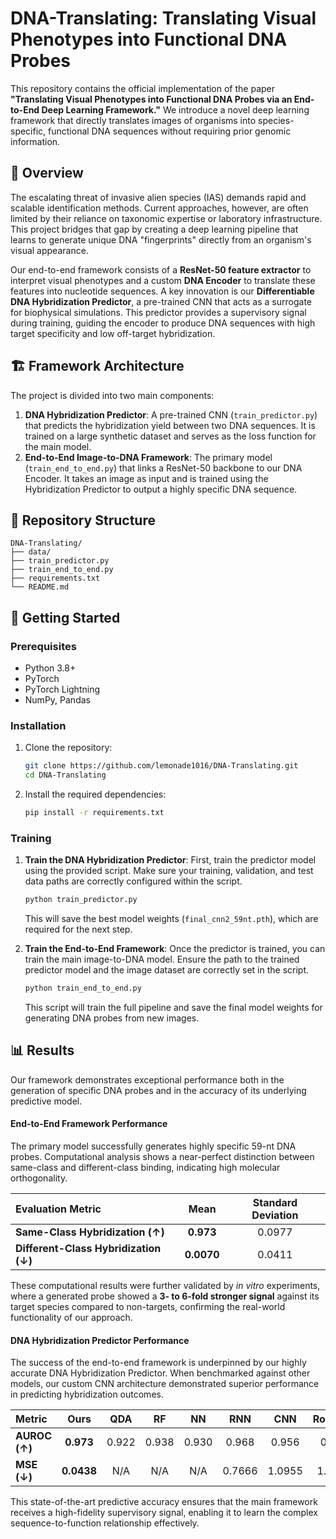 
# DNA-Translating: Translating Visual Phenotypes into Functional DNA Probes

[](https://www.python.org/)

This repository contains the official implementation of the paper **"Translating Visual Phenotypes into Functional DNA Probes via an End-to-End Deep Learning Framework."** We introduce a novel deep learning framework that directly translates images of organisms into species-specific, functional DNA sequences without requiring prior genomic information.

## 📖 Overview

The escalating threat of invasive alien species (IAS) demands rapid and scalable identification methods. Current approaches, however, are often limited by their reliance on taxonomic expertise or laboratory infrastructure. This project bridges that gap by creating a deep learning pipeline that learns to generate unique DNA "fingerprints" directly from an organism's visual appearance.

Our end-to-end framework consists of a **ResNet-50 feature extractor** to interpret visual phenotypes and a custom **DNA Encoder** to translate these features into nucleotide sequences. A key innovation is our **Differentiable DNA Hybridization Predictor**, a pre-trained CNN that acts as a surrogate for biophysical simulations. This predictor provides a supervisory signal during training, guiding the encoder to produce DNA sequences with high target specificity and low off-target hybridization.


## 🏗️ Framework Architecture

The project is divided into two main components:

1.  **DNA Hybridization Predictor**: A pre-trained CNN (`train_predictor.py`) that predicts the hybridization yield between two DNA sequences. It is trained on a large synthetic dataset and serves as the loss function for the main model.
2.  **End-to-End Image-to-DNA Framework**: The primary model (`train_end_to_end.py`) that links a ResNet-50 backbone to our DNA Encoder. It takes an image as input and is trained using the Hybridization Predictor to output a highly specific DNA sequence.

## 📂 Repository Structure

```
DNA-Translating/
├── data/                                         
├── train_predictor.py          
├── train_end_to_end.py         
├── requirements.txt            
└── README.md
```

## 🚀 Getting Started

### Prerequisites

  * Python 3.8+
  * PyTorch
  * PyTorch Lightning
  * NumPy, Pandas

### Installation

1.  Clone the repository:

    ```bash
    git clone https://github.com/lemonade1016/DNA-Translating.git
    cd DNA-Translating
    ```

2.  Install the required dependencies:

    ```bash
    pip install -r requirements.txt
    ```

### Training

1.  **Train the DNA Hybridization Predictor**:
    First, train the predictor model using the provided script. Make sure your training, validation, and test data paths are correctly configured within the script.

    ```bash
    python train_predictor.py
    ```

    This will save the best model weights (`final_cnn2_59nt.pth`), which are required for the next step.

2.  **Train the End-to-End Framework**:
    Once the predictor is trained, you can train the main image-to-DNA model. Ensure the path to the trained predictor model and the image dataset are correctly set in the script.

    ```bash
    python train_end_to_end.py
    ```

    This script will train the full pipeline and save the final model weights for generating DNA probes from new images.


## 📊 Results

Our framework demonstrates exceptional performance both in the generation of specific DNA probes and in the accuracy of its underlying predictive model.

#### End-to-End Framework Performance

The primary model successfully generates highly specific 59-nt DNA probes. Computational analysis shows a near-perfect distinction between same-class and different-class binding, indicating high molecular orthogonality.

| Evaluation Metric | Mean | Standard Deviation |
| :--- | :---: | :---: |
| **Same-Class Hybridization (↑)** | **0.973** | 0.0977 |
| **Different-Class Hybridization (↓)** | **0.0070** | 0.0411 |

These computational results were further validated by *in vitro* experiments, where a generated probe showed a **3- to 6-fold stronger signal** against its target species compared to non-targets, confirming the real-world functionality of our approach.

#### DNA Hybridization Predictor Performance

The success of the end-to-end framework is underpinned by our highly accurate DNA Hybridization Predictor. When benchmarked against other models, our custom CNN architecture demonstrated superior performance in predicting hybridization outcomes.

| Metric | **Ours** | QDA | RF | NN | RNN | CNN | RoBERTa |
| :--- | :---: | :---: | :---: | :---: | :---: | :---: | :---: |
| **AUROC (↑)** | **0.973** | 0.922 | 0.938 | 0.930 | 0.968 | 0.956 | 0.949 |
| **MSE (↓)** | **0.0438** | N/A | N/A | N/A | 0.7666 | 1.0955 | 1.3363 |

This state-of-the-art predictive accuracy ensures that the main framework receives a high-fidelity supervisory signal, enabling it to learn the complex sequence-to-function relationship effectively.

